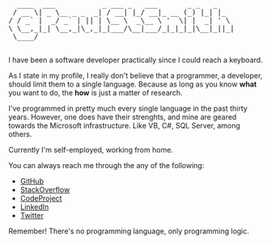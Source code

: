 <pre>
  ____  ___           _ ___ _   ___       _ _   _    
 / __ \| _ \__ _ _  _| / __| |_/ __|_ __ (_) |_| |_  
/ / _` |  _/ _` | || | \__ \  _\__ \ '  \| |  _| ' \ 
\ \__,_|_| \__,_|\_,_|_|___/\__|___/_|_|_|_|\__|_||_|
 \____/                                              
 </pre>

I have been a software developer practically since I could reach a keyboard.

As I state in my profile, I really don't believe that a programmer, a developer, should
limit them to a single language. Because as long as you know **what** you want to do, 
the **how** is just a matter of research.

I've programmed in pretty much every single language in the past thirty years. However, 
one does have their strenghts, and mine are geared towards the Microsoft infrastructure.
Like VB, C#, SQL Server, among others.

Currently I'm self-employed, working from home.

You can always reach me through the any of the following:

* <a href="https://github.com/PaulStSmith">GitHub</a>
* <a href="https://stackoverflow.com/users/44375">StackOverflow</a>
* <a href="https://www.codeproject.com/Members/PaulStSmith">CodeProject</a>
* <a href="https://www.linkedin.com/in/paulstsmith/">LinkedIn</a>
* <a href="https://twitter.com/PaulStSmith">Twitter</a>

Remember! There's no programming language, only programming logic.

<!---
PaulStSmith/PaulStSmith is a ✨ special ✨ repository because its 
`README.md` (this file) appears on your GitHub profile.
You can click the Preview link to take a look at your changes.
--->
